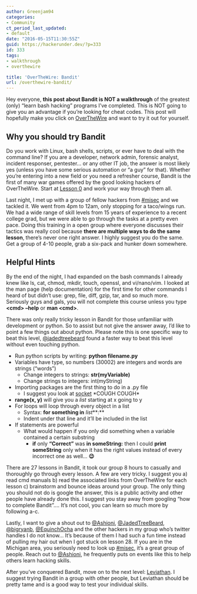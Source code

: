 ```yaml
---
author: Greenjam94
categories:
- Community
ct_period_last_updated:
- default
date: "2016-05-15T11:30:55Z"
guid: https://hackerunder.dev/?p=333
id: 333
tags:
- walkthrough
- overthewire

title: 'OverTheWire: Bandit'
url: /overthewire-bandit/
---
```


Hey everyone, **this post about Bandit is NOT a walkthrough** of the greatest (only) “learn bash hacking” programs I’ve completed. This is NOT going to give you an advantage if you’re looking for cheat codes. This post will hopefully make you click on [OverTheWire](http://overthewire.org/wargames/) and want to try it out for yourself.

## Why you should try Bandit

Do you work with Linux, bash shells, scripts, or ever have to deal with the command line? If you are a developer, network admin, forensic analyst, incident responser, pentester… or any other IT job, the answer is most likely yes (unless you have some serious automation or “a guy” for that). Whether you’re entering into a new field or you need a refresher course, Bandit is the first of many war games offered by the good looking hackers of OverTheWire. Start at [Lesson 0](http://overthewire.org/wargames/bandit/) and work your way through them all.

Last night, I met up with a group of fellow hackers from [\#misec](https://misec.us) and we tackled it. We went from 4pm to 12am, only stopping for a taco/wings run. We had a wide range of skill levels from 15 years of experience to a recent college grad, but we were able to go through the tasks at a pretty even pace. Doing this training in a open group where everyone discusses their tactics was really cool because **there are multiple ways to do the same lesson**, there’s never one right answer. I highly suggest you do the same. Get a group of 4-10 people, grab a six-pack and hunker down somewhere.

## Helpful Hints

By the end of the night, I had expanded on the bash commands I already knew like ls, cat, chmod, mkdir, touch, openssl, and vi/nano/vim. I looked at the man page (help documentation) for the first time for other commands I heard of but didn’t use: grep, file, diff, gzip, tar, and so much more. Seriously guys and gals, you will not complete this course unless you type **&lt;cmd&gt; –help** or **man &lt;cmd&gt;**.

There was only really tricky lesson in Bandit for those unfamiliar with development or python. So to assist but not give the answer away, I’d like to point a few things out about python. Please note this is one specific way to beat this level, [@jadedtreebeard](https://twitter.com/jadedtreebeard) found a faster way to beat this level without even touching python.

- Run python scripts by writing: **python filename.py**
- Variables have type, so numbers (30002) are integers and words are strings (“words”) 
    - Change integers to strings: **str(myVariable)**
    - Change strings to integers: int(myString)
- Importing packages are the first thing to do in a .py file 
    - I suggest you look at [socket](https://docs.python.org/2/library/socket.html) \*COUGH COUGH\*
- **range(x, y)** will give you a *list* starting at x going to y
- For loops will loop through every object in a list 
    - Syntax: **for something in** *list***:**
    - Indent under that line and it’ll be included in the list
- If statements are powerful 
    - What would happen if you only did something when a variable contained a certain substring 
        - **if** only **“Correct”** was **in someString:** then I could **print someString** only when it has the right values instead of every incorrect one as well… **😉**

There are 27 lessons in Bandit, it took our group 8 hours to casually and thoroughly go through every lesson. A few are very tricky. I suggest you a) read cmd manuals b) read the associated links from OverTheWire for each lesson c) brainstorm and bounce ideas around your group. The only thing you should not do is google the answer, this is a public activity and other people have already done this. I suggest you stay away from googling “how to complete Bandit”…. It’s not cool, you can learn so much more by following a-c.

Lastly, I want to give a shout out to [@Ashioni](https://twitter.com/Ashioni), [@JadedTreeBeard](https://twitter.com/jadedtreebeard), [@bigryanb](https://twitter.com/bigryanb), [@EquinchOcha](https://twitter.com/EquincuOcha) and the other hackers in my group who’s twitter handles I do not know… It’s because of them I had such a fun time instead of pulling my hair out when I got stuck on lesson 28. If you are in the Michigan area, you seriously need to look up [\#misec](https://misec.us), it’s a great group of people. Reach out to [@Ashioni](https://twitter.com/Ashioni), he frequently puts on events like this to help others learn hacking skills.

After you’ve conquered Bandit, move on to the next level: [Leviathan](https://hackerunder.dev/overthewire-leviathan/). I suggest trying Bandit in a group with other people, but Leviathan should be pretty tame and is a good way to test your individual skills.
